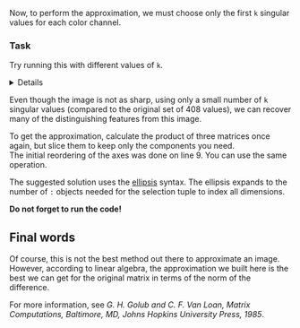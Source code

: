 Now, to perform the approximation, we must choose only the first `k` singular values 
for each color channel.

### Task
Try running this with different values of `k`.

<details>
You should select only the first `k` components of the last axis for `Sigma` 
(this means that we use only the first `k` columns of each of the three 
matrices in the stack) and only the first `k` components 
in the second-to-last axis of `Vt` (this means we select only the first 
`k` rows from every matrix in the stack `Vt` and all the columns). 

The shape of the resulting array will be `(3, 408, 612)` (check out the output of the print
statement), which is not the right shape for showing the image. Inside the `plt.imshow()` function, 
reorder the axes back to our original shape so that you can see the approximation when running the script.
This part of the task is not checked, but you probably want to complete it to see the result!
</details>

Even though the image is not as sharp, using only a small number of `k` singular values 
(compared to the original set of 408 values), we can recover many of the distinguishing 
features from this image.

<div class="hint" title="Getting an approximation">To get the approximation, calculate the product of three matrices once again,
but slice them to keep only the components you need.</div>

<div class="hint" title="Reordering the axes">The initial reordering of the axes was done on line 9. You can use the same operation.</div>

<div class="hint" title="The ellipsis syntax"> 

The suggested solution uses the [ellipsis](https://numpy.org/devdocs/user/basics.indexing.html#dimensional-indexing-tools) syntax. The ellipsis expands to the number of `:` objects needed 
for the selection tuple to index all dimensions.
</div>

**Do not forget to run the code!**

## Final words

Of course, this is not the best method out there to approximate an image.
However, according to linear algebra, the
approximation we built here is the best we can get for the original matrix
in terms of the norm of the difference.

For more information, see <i>G. H. Golub and C. F. Van Loan, Matrix Computations, Baltimore, MD, Johns Hopkins University Press, 1985</i>.

